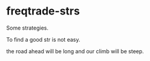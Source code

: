 # freqtrade-strs
Some strategies.

To find a good str is not easy.

the road ahead will be long and our climb will be steep.
